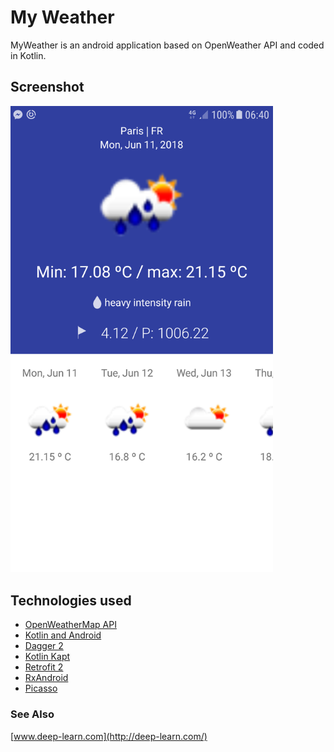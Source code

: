 # My Weather
MyWeather is an android application based on OpenWeather API and coded in Kotlin.

## Screenshot
<img src="./screenshot/screenshot.png" width="420"/>


## Technologies used
- [OpenWeatherMap API](https://openweathermap.org/)
- [Kotlin and Android](https://developer.android.com/kotlin/)
- [Dagger 2](https://google.github.io/dagger/)
- [Kotlin Kapt](http://kotlinlang.org/docs/reference/kapt.html)
- [Retrofit 2](http://square.github.io/retrofit/)
- [RxAndroid](https://github.com/ReactiveX/RxAndroid)
- [Picasso](http://square.github.io/picasso/)


### See Also
[www.deep-learn.com](http://deep-learn.com/)
